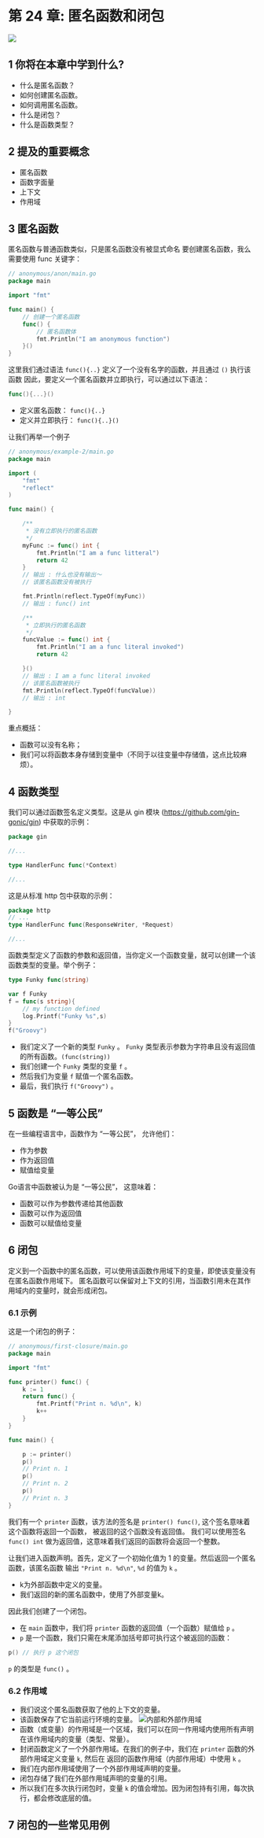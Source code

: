 # 第 24 章: 匿名函数和闭包

![](imgs/24-anonymous.1b832ed1.jpg)

## 1 你将在本章中学到什么? 

- 什么是匿名函数？
- 如何创建匿名函数。
- 如何调用匿名函数。
- 什么是闭包？
- 什么是函数类型？

## 2 提及的重要概念 

- 匿名函数
- 函数字面量
- 上下文
- 作用域

## 3 匿名函数 

匿名函数与普通函数类似，只是匿名函数没有被显式命名
要创建匿名函数，我么需要使用 func 关键字：
```go
// anonymous/anon/main.go
package main

import "fmt"

func main() {
    // 创建一个匿名函数
    func() {
        // 匿名函数体
        fmt.Println("I am anonymous function")
    }()
}
```

这里我们通过语法 `func(){..}` 定义了一个没有名字的函数，并且通过 `()` 执行该函数
因此，要定义一个匿名函数并立即执行，可以通过以下语法：
```go
func(){...}()
```
- 定义匿名函数： `func(){..}`
- 定义并立即执行： `func(){..}()`

让我们再举一个例子
```go
// anonymous/example-2/main.go
package main

import (
    "fmt"
    "reflect"
)

func main() {

    /**
     * 没有立即执行的匿名函数
     */
    myFunc := func() int {
        fmt.Println("I am a func litteral")
        return 42
    }
    // 输出 : 什么也没有输出～
    // 该匿名函数没有被执行

    fmt.Println(reflect.TypeOf(myFunc))
    // 输出 : func() int

    /**
     * 立即执行的匿名函数
     */
    funcValue := func() int {
        fmt.Println("I am a func literal invoked")
        return 42

    }()
    // 输出 : I am a func literal invoked
    // 该匿名函数被执行
    fmt.Println(reflect.TypeOf(funcValue))
    // 输出 : int

}
```
重点概括：
- 函数可以没有名称；
- 我们可以将函数本身存储到变量中（不同于以往变量中存储值，这点比较麻烦）。

## 4 函数类型
我们可以通过函数签名定义类型。这是从 gin 模块 (https://github.com/gin-gonic/gin) 中获取的示例：
```go
package gin

//...

type HandlerFunc func(*Context)

//...
```

这是从标准 http 包中获取的示例：
```go
package http
// ...
type HandlerFunc func(ResponseWriter, *Request)

//...
```

函数类型定义了函数的参数和返回值，当你定义一个函数变量，就可以创建一个该函数类型的变量。举个例子：
```go
type Funky func(string)

var f Funky
f = func(s string){
    // my function defined
    log.Printf("Funky %s",s)
}
f("Groovy")
```
- 我们定义了一个新的类型 `Funky` 。
`Funky` 类型表示参数为字符串且没有返回值的所有函数。`(func(string))`
- 我们创建一个 `Funky` 类型的变量 `f` 。
- 然后我们为变量 `f` 赋值一个匿名函数。
- 最后，我们执行 `f("Groovy")` 。

## 5 函数是 “一等公民”
在一些编程语言中，函数作为 “一等公民”， 允许他们：
- 作为参数
- 作为返回值
- 赋值给变量

Go语言中函数被认为是 “一等公民”， 这意味着：
- 函数可以作为参数传递给其他函数
- 函数可以作为返回值
- 函数可以赋值给变量 

## 6 闭包
定义到一个函数中的匿名函数，可以使用该函数作用域下的变量，即使该变量没有在匿名函数作用域下。
匿名函数可以保留对上下文的引用，当函数引用未在其作用域内的变量时，就会形成闭包。
### 6.1 示例
这是一个闭包的例子：
```go
// anonymous/first-closure/main.go
package main

import "fmt"

func printer() func() {
    k := 1
    return func() {
        fmt.Printf("Print n. %d\n", k)
        k++
    }
}

func main() {

    p := printer()
    p()
    // Print n. 1
    p()
    // Print n. 2
    p()
    // Print n. 3
}
```
我们有一个 `printer` 函数，该方法的签名是 `printer() func()`, 这个签名意味着这个函数将返回一个函数，
被返回的这个函数没有返回值。
我们可以使用签名 `func() int` 做为返回值，这意味着我们返回的函数将会返回一个整数。

让我们进入函数声明。首先，定义了一个初始化值为 1 的变量。然后返回一个匿名函数，该匿名函数
输出 `"Print n. %d\n"`, `%d` 的值为 `k` 。
- k为外部函数中定义的变量。
- 我们返回的新的匿名函数中，使用了外部变量k。

因此我们创建了一个闭包。
- 在 `main` 函数中，我们将 `printer` 函数的返回值（一个函数）赋值给 `p` 。
- `p` 是一个函数，我们只需在末尾添加括号即可执行这个被返回的函数：
```go
p() // 执行 p 这个闭包
```
`p` 的类型是 `func()` 。

### 6.2 作用域
- 我们说这个匿名函数获取了他的上下文的变量。
- 该函数保存了它当前运行环境的变量。
![内部和外部作用域](imgs/24-closure.2ecc8fdd.png)
- 函数（或变量）的作用域是一个区域，我们可以在同一作用域内使用所有声明在该作用域内的变量（类型、常量）。
- 封闭函数定义了一个外部作用域。在我们的例子中，我们在 `printer` 函数的外部作用域定义变量 `k`, 然后在
返回的函数作用域（内部作用域）中使用 `k` 。
- 我们在内部作用域使用了一个外部作用域声明的变量。
- 闭包存储了我们在外部作用域声明的变量的引用。
- 所以我们在多次执行闭包时，变量 `k` 的值会增加。因为闭包持有引用，每次执行，都会修改底层的值。

## 7 闭包的一些常见用例

